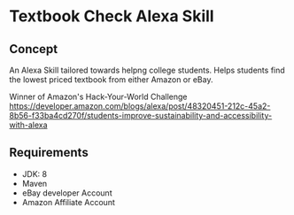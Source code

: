 # Textbook Check Alexa Skill

## Concept
An Alexa Skill tailored towards helpng college students. Helps students find the lowest priced textbook from either Amazon or eBay.

Winner of Amazon's Hack-Your-World Challenge
https://developer.amazon.com/blogs/alexa/post/48320451-212c-45a2-8b56-f33ba4cd270f/students-improve-sustainability-and-accessibility-with-alexa

## Requirements
- JDK: 8
- Maven
- eBay developer Account
- Amazon Affiliate Account




